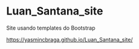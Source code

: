# Luan_Santana_site
Site usando templates do Bootstrap

https://yasmincbraga.github.io/Luan_Santana_site/
